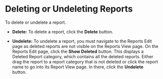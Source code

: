 [title]: # (Deleting or Undeleting Reports)
[tags]: # (Deleting or Undeleting Reports)
[priority]: # (1000)

# Deleting or Undeleting Reports

To delete or undelete a report.

- **Delete:** To delete a report, click the **Delete** button.

- **Undelete:** To undelete a report, you must navigate to the Reports Edit page as deleted reports are not visible on the Reports View page. On the Reports Edit page, click the **Show Deleted** button. This displays a Deleted Report category, which contains all the deleted reports. Either drag the report to a report category that is not deleted or click the report name to go into its Report View page. In there, click the **Undelete** button.
